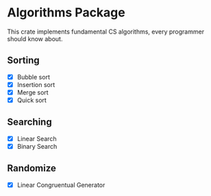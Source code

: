 # Algorithms Package

This crate implements fundamental CS algorithms, every programmer should know
about.

## Sorting

- [x] Bubble sort
- [x] Insertion sort
- [x] Merge sort
- [x] Quick sort

## Searching

- [x] Linear Search
- [x] Binary Search

## Randomize

- [x] Linear Congruentual Generator
